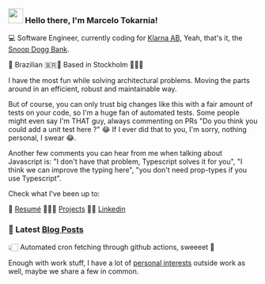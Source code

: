 ### <img src="https://media.giphy.com/media/hvRJCLFzcasrR4ia7z/giphy.gif" width="30px"> Hello there, I'm Marcelo Tokarnia!

💻 Software Engineer, currently coding for [Klarna AB](https://www.klarna.com/), Yeah, that's it, the [Snoop Dogg Bank](https://www.youtube.com/watch?v=7ddukahLR3g).

🏡 Brazilian 🇧🇷🛫 Based in Stockholm 🛬🇸🇪

I have the most fun while solving architectural problems. Moving the parts around in an efficient, robust and maintainable way.

But of course, you can only trust big changes like this with a fair amount of tests on your code, so I'm a huge fan of automated tests. Some people might even say I'm THAT guy, always commenting on PRs "Do you think you could add a unit test here ?" 😂 If I ever did that to you, I'm sorry, nothing personal, I swear 😂.

Another few comments you can hear from me when talking about Javascript is: "I don't have that problem, Typescript solves it for you", "I think we can improve the typing here", "you don't need prop-types if you use Typescript".

Check what I've been up to:

📕 [Resumé](https://resume.tokks.tech)
👨🏻‍💻 [Projects](https://projects.tokks.tech)
🤵🏻 [Linkedin](https://www.linkedin.com/in/marcelo-tokarnia-5a1ab2128/)

### 📕 Latest [Blog Posts](https://marcelo.tokks.tech)

<!-- BLOG:START -->
<!-- BLOG:END -->

👆🏻 Automated cron fetching through github actions, sweeeet 🍩

Enough with work stuff, I have a lot of [personal interests](./personal.md) outside work as well, maybe we share a few in common.